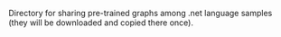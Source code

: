 Directory for sharing pre-trained graphs among .net language samples (they will be downloaded and copied there once).